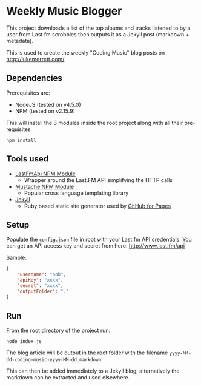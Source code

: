 # Weekly Music Blogger

This project downloads a list of the top albums and tracks listened to by a user from Last.fm scrobbles then outputs it as a Jekyll post (markdown + metadata).

This is used to create the weekly "Coding Music" blog posts on http://lukemerrett.com/

## Dependencies

Prerequisites are:

* NodeJS (tested on v4.5.0)
* NPM (tested on v2.15.9)

This will install the 3 modules inside the root project along with all their pre-requisites

```
npm install
```

## Tools used

* [LastFmApi NPM Module](https://github.com/maxkueng/node-lastfmapi)
    * Wrapper around the Last.FM API simplifying the HTTP calls
* [Mustache NPM Module](https://www.npmjs.com/package/mustache)
    * Popular cross language templating library
* [Jekyll](https://jekyllrb.com/)
    * Ruby based static site generator used by [GitHub for Pages](https://pages.github.com/)

## Setup

Populate the `config.json` file in root with your Last.fm API credentials.  You can get an API access key and secret from here: http://www.last.fm/api

Sample:

```json
{
    "username": "bob",
    "apiKey": "xxxx",
    "secret": "xxxx",
    "outputFolder": "."
}
```

## Run 

From the root directory of the project run:

```
node index.js
```

The blog article will be output in the root folder with the filename `yyyy-MM-dd-coding-music-yyyy-MM-dd.markdown`.

This can then be added immediately to a Jekyll blog; alternatively the markdown can be extracted and used elsewhere.